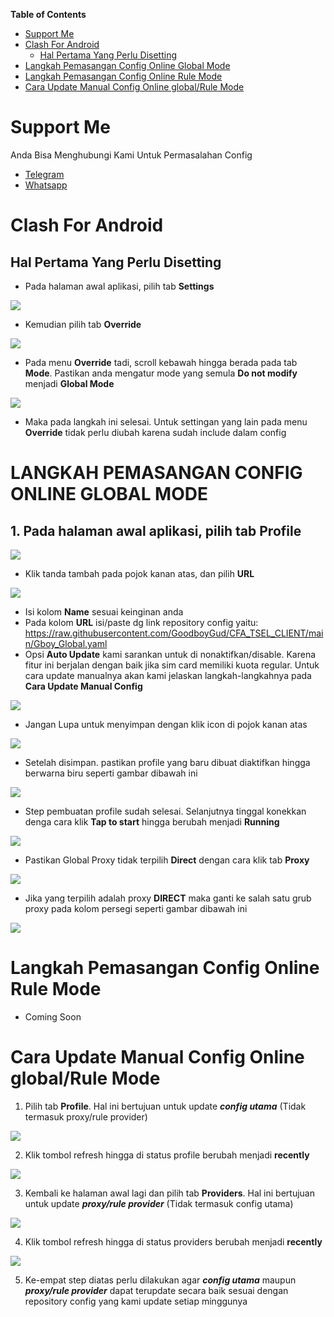 **Table of Contents**

- [Support Me](#support-me)
- [Clash For Android](#clash-for-android)
  - [Hal Pertama Yang Perlu Disetting](#hal-pertama-yang-perlu-disetting)
- [Langkah Pemasangan Config Online Global Mode](#langkah-pemasangan-config-online-global-mode)
- [Langkah Pemasangan Config Online Rule Mode](#langkah-pemasangan-config-online-rule-mode)
- [Cara Update Manual Config Online global/Rule Mode](#cara-update-manual-config-online-global/rule-mode)


# Support Me
Anda Bisa Menghubungi Kami Untuk Permasalahan Config
- [Telegram](https://t.me/AfthonPc)
- [Whatsapp](https://wa.me/6285334821022)


# Clash For Android

## Hal Pertama Yang Perlu Disetting

- Pada halaman awal aplikasi, pilih tab **Settings**

<img src="https://raw.githubusercontent.com/GoodboyGud/CFA_TSEL_CLIENT/main/assets/setting1.jpg" border="0">

- Kemudian pilih tab **Override**

<img src="https://raw.githubusercontent.com/GoodboyGud/CFA_TSEL_CLIENT/main/assets/setting2.jpg" border="0">

- Pada menu **Override** tadi, scroll kebawah hingga berada pada tab **Mode**. Pastikan anda mengatur mode yang semula **Do not modify** menjadi **Global Mode**

<img src="https://raw.githubusercontent.com/GoodboyGud/CFA_TSEL_CLIENT/main/assets/setting3.jpg" border="0">

- Maka pada langkah ini selesai. Untuk settingan yang lain pada menu **Override** tidak perlu diubah karena sudah include dalam config


# LANGKAH PEMASANGAN CONFIG ONLINE GLOBAL MODE

## 1. Pada halaman awal aplikasi, pilih tab **Profile**

<img src="https://raw.githubusercontent.com/GoodboyGud/CFA_TSEL_CLIENT/main/assets/import1.jpg" border="0">

- Klik tanda tambah pada pojok kanan atas, dan pilih **URL**

<img src="https://raw.githubusercontent.com/GoodboyGud/CFA_TSEL_CLIENT/main/assets/import2.jpg" border="0">

- Isi kolom **Name** sesuai keinginan anda
- Pada kolom **URL** isi/paste dg link repository config yaitu: https://raw.githubusercontent.com/GoodboyGud/CFA_TSEL_CLIENT/main/Gboy_Global.yaml
- Opsi **Auto Update** kami sarankan untuk di nonaktifkan/disable. Karena fitur ini berjalan dengan baik jika sim card memiliki kuota regular. Untuk cara update manualnya akan kami jelaskan langkah-langkahnya pada **Cara Update Manual Config**

<img src="https://raw.githubusercontent.com/GoodboyGud/CFA_TSEL_CLIENT/main/assets/import3.jpg" border="0">

- Jangan Lupa untuk menyimpan dengan klik icon di pojok kanan atas

<img src="https://raw.githubusercontent.com/GoodboyGud/CFA_TSEL_CLIENT/main/assets/import4.jpg" border="0">

- Setelah disimpan. pastikan profile yang baru dibuat diaktifkan hingga berwarna biru seperti gambar dibawah ini

<img src="https://raw.githubusercontent.com/GoodboyGud/CFA_TSEL_CLIENT/main/assets/import5.jpg" border="0">

- Step pembuatan profile sudah selesai. Selanjutnya tinggal konekkan denga cara klik **Tap to start** hingga berubah menjadi **Running**

<img src="https://raw.githubusercontent.com/GoodboyGud/CFA_TSEL_CLIENT/main/assets/active1.jpg" border="0">

- Pastikan Global Proxy tidak terpilih **Direct** dengan cara klik tab **Proxy**

<img src="https://raw.githubusercontent.com/GoodboyGud/CFA_TSEL_CLIENT/main/assets/active2.jpg" border="0">

- Jika yang terpilih adalah proxy **DIRECT** maka ganti ke salah satu grub proxy pada kolom persegi seperti gambar dibawah ini

<img src="https://raw.githubusercontent.com/GoodboyGud/CFA_TSEL_CLIENT/main/assets/active3.jpg" border="0">


# Langkah Pemasangan Config Online Rule Mode

- Coming Soon



# **Cara Update Manual Config Online global/Rule Mode**

1. Pilih tab **Profile**. Hal ini bertujuan untuk update **_config utama_** (Tidak termasuk proxy/rule provider)

<img src="https://raw.githubusercontent.com/GoodboyGud/CFA_TSEL_CLIENT/main/assets/update1.jpg" border="0">

2. Klik tombol refresh hingga di status profile berubah menjadi **recently**

<img src="https://raw.githubusercontent.com/GoodboyGud/CFA_TSEL_CLIENT/main/assets/update2.jpg" border="0">

3. Kembali ke halaman awal lagi dan pilih tab **Providers**. Hal ini bertujuan untuk update **_proxy/rule provider_** (Tidak termasuk config utama)

<img src="https://raw.githubusercontent.com/GoodboyGud/CFA_TSEL_CLIENT/main/assets/update3.jpg" border="0">

4. Klik tombol refresh hingga di status providers berubah menjadi **recently**

<img src="https://raw.githubusercontent.com/GoodboyGud/CFA_TSEL_CLIENT/main/assets/update4.jpg" border="0">

5. Ke-empat step diatas perlu dilakukan agar **_config utama_** maupun **_proxy/rule provider_** dapat terupdate secara baik sesuai dengan repository config yang kami update setiap minggunya
